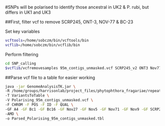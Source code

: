 #SNPs will be polarised to identify those ancestral in UK2 & P. rubi, but differs in UK1 and UK3

##First, filter vcf to remove SCRP245, ONT-3, NOV-77 & BC-23

Set key variables

```bash
vcftools=/home/sobczm/bin/vcftools/bin
vcflib=/home/sobczm/bin/vcflib/bin
```

Perform filtering

```bash
cd SNP_calling
$vcflib/vcfremovesamples 95m_contigs_unmasked.vcf SCRP245_v2 ONT3 Nov77 Bc23 > Polarising_95m_contigs_unmasked.vcf
```

##Parse vcf file to a table for easier working

```bash
java -jar GenomeAnalysisTK.jar \
-R /home/groups/harrisonlab/project_files/phytophthora_fragariae/repeat_masked/P.fragariae/Bc16/filtered_contigs_repmask/Bc16_contigs_unmasked.fa \
-T VariantsToTable \
-V Polarising_95m_contigs_unmasked.vcf \
-F CHROM -F POS -F ID -F QUAL \
-GF A4 -GF Bc1 -GF Bc16 -GF Nov27 -GF Nov5 -GF Nov71 -GF Nov9 -GF SCRP249 -GF SCRP324 -GF SCRP333 \
-AMD \
-o Parsed_Polarising_95m_contigs_unmasked.tbl
```

